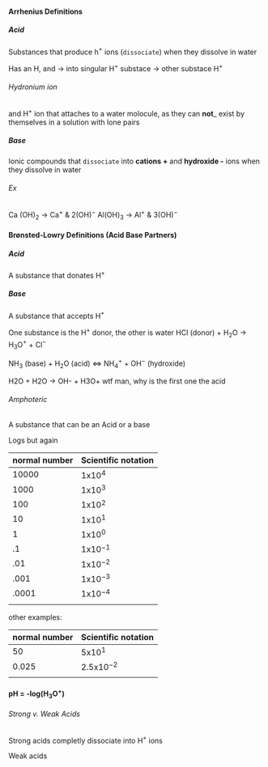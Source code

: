 #### Arrhenius Definitions
##### Acid
Substances that produce h$^+$ ions (`dissociate`) when they dissolve in water

Has an H, and -> into singular H$^+$
substace -> other substace H$^+$
###### Hydronium ion
and H$^+$ ion that attaches to a water molocule, as they can __not___ exist by themselves in a solution with lone pairs

##### Base
Ionic compounds that `dissociate` into __cations +__ and __hydroxide -__ ions when they dissolve in water
###### Ex
Ca (OH)$_2$ -> Ca$^+$ & 2(OH)$^-$
Al(OH)$_3$ -> Al$^+$ & 3(OH)$^-$

#### Brønsted-Lowry Definitions (Acid Base Partners)
##### Acid
A substance that donates H$^+$
##### Base
A substance that accepts H$^+$

One substance is the H$^+$ donor, the other is water
HCl (donor) + H$_2$O -> H$_3$O$^+$ + Cl$^-$

NH$_3$ (base) + H$_2$O (acid) <=> NH$_4^+$ + OH$^-$ (hydroxide)

H2O + H2O -> OH- + H3O+
wtf man, why is the first one the acid

###### Amphoteric
A substance that can be an Acid or a base

Logs but again

| normal number | Scientific notation |
| ------------- | ------------------- |
| 10000         | 1x10$^4$            |
| 1000          | 1x10$^3$            |
| 100           | 1x10$^2$            |
| 10            | 1x10$^1$            |
| 1             | 1x10$^0$            |
| .1            | 1x10$^-$$^1$        |
| .01           | 1x10$^-$$^2$        |
| .001          | 1x10$^-$$^3$        |
| .0001         | 1x10$^-$$^4$        |
|               |                     |

other examples:

| normal number | Scientific notation |
| ------------- | ------------------- |
| 50            | 5x10$^1$            |
| 0.025         | 2.5x10$^-$$^2$      |
|               |                     |

#### pH = -log(H$_3$O$^+$)

###### Strong v. Weak Acids
Strong acids completly dissociate into H$^+$ ions

Weak acids 